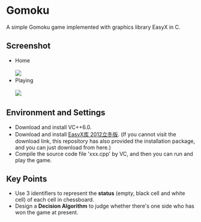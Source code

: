 # Gomoku
A simple Gomoku game implemented with graphics library EasyX in C.
## Screenshot
* Home<br><br>![](http://yaochenkun.cn/wordpress/wp-content/uploads/2016/07/wuziqi1.jpg)
* Playing<br><br>![](http://yaochenkun.cn/wordpress/wp-content/uploads/2016/07/wuziqi2.png)

## Environment and Settings
* Download and install VC++6.0.
* Download and install [EasyX库 2012立冬版](http://www.easyx.cn/downloads/View.aspx?id=6). (If you cannot visit the download link, this repository has also provided the installation package, and you can just download from here.)
* Compile the source code file 'xxx.cpp' by VC, and then you can run and play the game.

## Key Points
* Use 3 identifiers to represent the __status__ (empty, black cell and white cell) of each cell in chessboard.
* Design a __Decision Algorithm__ to judge whether there's one side who has won the game at present.
